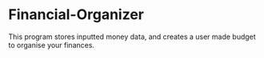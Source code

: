# Financial-Organizer
This program stores inputted money data, and creates a user made budget to organise your finances.
